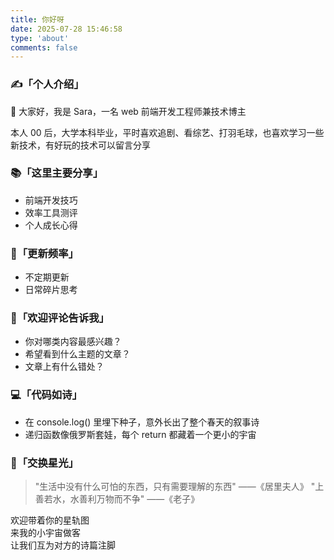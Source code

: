 ```yaml
---
title: 你好呀
date: 2025-07-28 15:46:58
type: 'about'
comments: false
---
```


### ✍️「个人介绍」

👋 大家好，我是 Sara，一名 web 前端开发工程师兼技术博主

本人 00 后，大学本科毕业，平时喜欢追剧、看综艺、打羽毛球，也喜欢学习一些新技术，有好玩的技术可以留言分享

### 📚「这里主要分享」

- 前端开发技巧
- 效率工具测评
- 个人成长心得

### 🔄「更新频率」

- 不定期更新
- 日常碎片思考

### 💬「欢迎评论告诉我」

- 你对哪类内容最感兴趣？
- 希望看到什么主题的文章？
- 文章上有什么错处？

### 💻「代码如诗」

- 在 console.log() 里埋下种子，意外长出了整个春天的叙事诗
- 递归函数像俄罗斯套娃，每个 return 都藏着一个更小的宇宙

### 💫「交换星光」

> "生活中没有什么可怕的东西，只有需要理解的东西" ——《居里夫人》
> "上善若水，水善利万物而不争" ——《老子》

欢迎带着你的星轨图  
来我的小宇宙做客  
让我们互为对方的诗篇注脚
